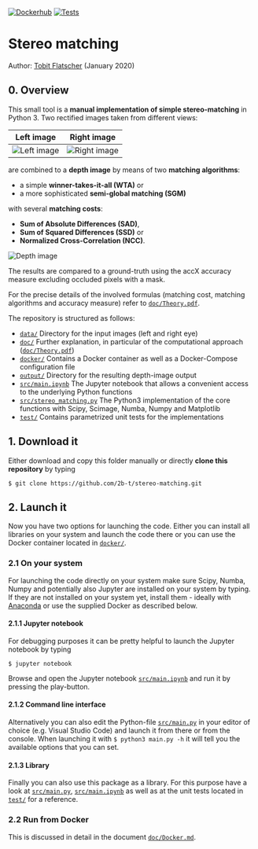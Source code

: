 [![Dockerhub](https://github.com/2b-t/stereo-matching/actions/workflows/update-dockerhub.yml/badge.svg)](https://github.com/2b-t/stereo-matching/actions/workflows/update-dockerhub.yml) [![Tests](https://github.com/2b-t/stereo-matching/actions/workflows/run-tests.yml/badge.svg)](https://github.com/2b-t/stereo-matching/actions/workflows/run-tests.yml)

# Stereo matching

Author: [Tobit Flatscher](https://github.com/2b-t) (January 2020)

## 0. Overview
This small tool is a **manual implementation of simple stereo-matching** in Python 3. Two rectified images taken from different views:

Left image             |  Right image
:-------------------------:|:-------------------------:
![Left image](/data/Adirondack_left.png) | ![Right image](/data/Adirondack_right.png)

are combined to a **depth image** by means of two **matching algorithms**:

- a simple **winner-takes-it-all (WTA)** or 
- a more sophisticated **semi-global matching (SGM)**

with several **matching costs**:

- **Sum of Absolute Differences (SAD)**,
- **Sum of Squared Differences (SSD)** or
- **Normalized Cross-Correlation (NCC)**.

![Depth image](/output/Adirondack_NCC_SGM_D70_R3_accX0,92.jpg)

The results are compared to a ground-truth using the accX accuracy measure excluding occluded pixels with a mask.

For the precise details of the involved formulas (matching cost, matching algorithms and accuracy measure) refer to [`doc/Theory.pdf`](./doc/Theory.pdf).

The repository is structured as follows:

- [`data/`](./data/) Directory for the input images (left and right eye)
- [`doc/`](./doc/) Further explanation, in particular of the computational approach ([`doc/Theory.pdf`](./doc/Theory.pdf))
- [`docker/`](./docker/) Contains a Docker container as well as a Docker-Compose configuration file
- [`output/`](./output/) Directory for the resulting depth-image output
- [`src/main.ipynb`](./src/main.ipynb) The Jupyter notebook that allows a convenient access to the underlying Python functions
- [`src/stereo_matching.py`](./src/stereo_matching.py) The Python3 implementation of the core functions with Scipy, Scimage, Numba, Numpy and Matplotlib
- [`test/`](./test/) Contains parametrized unit tests for the implementations

## 1. Download it
Either download and copy this folder manually or directly **clone this repository** by typing
```
$ git clone https://github.com/2b-t/stereo-matching.git
```
## 2. Launch it

Now you have two options for launching the code. Either you can install all libraries on your system and launch the code there or you can use the Docker container located in [`docker/`](./docker/).

### 2.1 On your system

For launching the code directly on your system make sure Scipy, Numba, Numpy and potentially also Jupyter are installed on your system by typing. If they are not installed on your system yet, install them - ideally with [Anaconda](https://www.anaconda.com/distribution/) or use the supplied Docker as described below.

#### 2.1.1 Jupyter notebook

For debugging purposes it can be pretty helpful to launch the Jupyter notebook by typing

```
$ jupyter notebook
```
Browse and open the Jupyter notebook [`src/main.ipynb`](./src/main.ipynb) and run it by pressing the play-button.

#### 2.1.2 Command line interface

Alternatively you can also edit the Python-file [`src/main.py`](./src/main.py) in your editor of choice (e.g. Visual Studio Code) and launch it from there or from the console. When launching it with `$ python3 main.py -h` it will tell you the available options that you can set.

#### 2.1.3 Library

Finally you can also use this package as a library. For this purpose have a look at [`src/main.py`](./src/main.py), [`src/main.ipynb`](./src/main.ipynb) as well as at the unit tests located in [`test/`](./test/) for a reference.

### 2.2 Run from Docker

This is discussed in detail in the document [`doc/Docker.md`](./doc/Docker.md).
